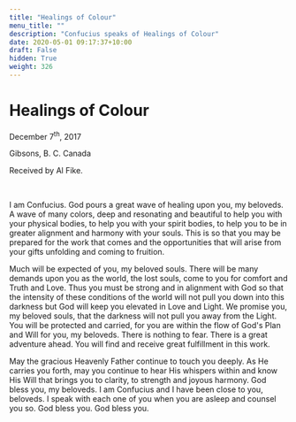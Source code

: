 ```yaml
---
title: "Healings of Colour"
menu_title: ""
description: "Confucius speaks of Healings of Colour"
date: 2020-05-01 09:17:37+10:00
draft: False
hidden: True
weight: 326
---
```

# Healings of Colour

December 7<sup>th</sup>, 2017

Gibsons, B. C. Canada

Received by Al Fike.

 

I am Confucius. God pours a great wave of healing upon you, my beloveds. A wave of many colors, deep and resonating and beautiful to help you with your physical bodies, to help you with your spirit bodies, to help you to be in greater alignment and harmony with your souls. This is so that you may be prepared for the work that comes and the opportunities that will arise from your gifts unfolding and coming to fruition.

Much will be expected of you, my beloved souls. There will be many demands upon you as the world, the lost souls, come to you for comfort and Truth and Love. Thus you must be strong and in alignment with God so that the intensity of these conditions of the world will not pull you down into this darkness but God will keep you elevated in Love and Light. We promise you, my beloved souls, that the darkness will not pull you away from the Light. You will be protected and carried, for you are within the flow of God's Plan and Will for you, my beloveds. There is nothing to fear. There is a great adventure ahead. You will find and receive great fulfillment in this work.

May the gracious Heavenly Father continue to touch you deeply. As He carries you forth, may you continue to hear His whispers within and know His Will that brings you to clarity, to strength and joyous harmony. God bless you, my beloveds. I am Confucius and I have been close to you, beloveds. I speak with each one of you when you are asleep and counsel you so. God bless you. God bless you.